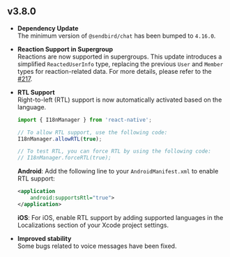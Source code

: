 ## v3.8.0

- **Dependency Update**  
  The minimum version of `@sendbird/chat` has been bumped to `4.16.0`.

- **Reaction Support in Supergroup**  
  Reactions are now supported in supergroups. This update introduces a simplified `ReactedUserInfo` type, replacing the previous `User` and `Member` types for reaction-related data. For more details, please refer to the [#217](https://github.com/sendbird/sendbird-uikit-react-native/pull/217).

- **RTL Support**  
  Right-to-left (RTL) support is now automatically activated based on the language.

  ```ts
  import { I18nManager } from 'react-native';

  // To allow RTL support, use the following code:
  I18nManager.allowRTL(true);

  // To test RTL, you can force RTL by using the following code:
  // I18nManager.forceRTL(true);
  ```

  **Android**: Add the following line to your `AndroidManifest.xml` to enable RTL support:

  ```xml
  <application
      android:supportsRtl="true">
  </application>
  ```

  **iOS**: For iOS, enable RTL support by adding supported languages in the Localizations section of your Xcode project settings.

- **Improved stability**  
  Some bugs related to voice messages have been fixed.
